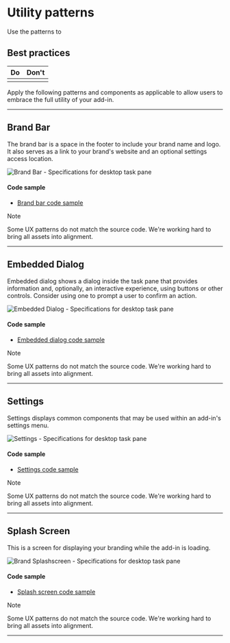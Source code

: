 # Utility patterns
Use the patterns to 
## Best practices

|Do |Don't|
|:---- |:----|
|   |     |
Apply the following patterns and components as applicable to allow users to embrace the full utility of your add-in. 
***
## Brand Bar

The brand bar is a space in the footer to include your brand name and logo. It also serves as a link to your brand's website and an optional settings access location.

![Brand Bar - Specifications for desktop task pane](https://raw.githubusercontent.com/OfficeDev/Office-Add-in-UX-Design-Patterns/master/assets/images/brandBar_taskPaneCallouts.png)

#### Code sample
* [Brand bar code sample](https://github.com/OfficeDev/Office-Add-in-UX-Design-Patterns-Code/tree/master/templates/utility/brand-bar)
> [!NOTE]
> Some UX patterns do not match the source code. We're working hard to bring all assets into alignment.
****


## Embedded Dialog

Embedded dialog shows a dialog inside the task pane that provides information and, optionally, an interactive experience, using buttons or other controls. Consider using one to prompt a user to confirm an action.

![Embedded Dialog - Specifications for desktop task pane](https://raw.githubusercontent.com/OfficeDev/Office-Add-in-UX-Design-Patterns/master/assets/images/embeddedDialog_taskPaneCallouts.png)

#### Code sample
* [Embedded dialog code sample](https://github.com/OfficeDev/Office-Add-in-UX-Design-Patterns-Code/tree/master/templates/notifications/embedded-dialog)
> [!NOTE]
> Some UX patterns do not match the source code. We're working hard to bring all assets into alignment.
****

## Settings

Settings displays common components that may be used within an add-in's settings menu.

![Settings - Specifications for desktop task pane](https://raw.githubusercontent.com/OfficeDev/Office-Add-in-UX-Design-Patterns/master/assets/images/settings_taskPaneCallouts.png)
#### Code sample
* [Settings code sample](https://github.com/OfficeDev/Office-Add-in-UX-Design-Patterns-Code/tree/master/templates/utility/settings)
> [!NOTE]
> Some UX patterns do not match the source code. We're working hard to bring all assets into alignment.
****

## Splash Screen

This is a screen for displaying your branding while the add-in is loading.

![Brand Splashscreen - Specifications for desktop task pane](https://raw.githubusercontent.com/OfficeDev/Office-Add-in-UX-Design-Patterns/master/assets/images/splashScreen_taskPaneCallouts.png)
#### Code sample
* [Splash screen code sample](https://github.com/OfficeDev/Office-Add-in-UX-Design-Patterns-Code/tree/master/templates/utility/splash-screen)
> [!NOTE]
> Some UX patterns do not match the source code. We're working hard to bring all assets into alignment.
****






